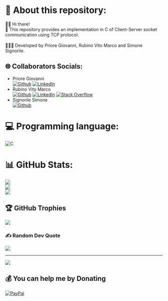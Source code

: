 # 💫 About this repository:
👋🏻 Hi there! <br>
🔭 This repository provides an implementation in C of Client-Server socket communication using TCP protocol. <br><br>
👨🏻‍💻 Developed by Priore Giovanni, Rubino Vito Marco and Simone Signorile.

## 🌐 Collaborators Socials:
* Priore Giovanni <br>
[![Github](https://img.shields.io/badge/GitHub-100000?logo=github&logoColor=white)](https://github.com/GiovanniPriore) [![LinkedIn](https://img.shields.io/badge/LinkedIn-%230077B5.svg?logo=linkedin&logoColor=white)](https://www.linkedin.com/in/giovanni-priore-6b8508205/) 
* Rubino Vito Marco <br>
[![Github](https://img.shields.io/badge/GitHub-100000logo=github&logoColor=white)](https://github.com/vitomarcorubino) [![LinkedIn](https://img.shields.io/badge/LinkedIn-%230077B5.svg?logo=linkedin&logoColor=white)](https://www.linkedin.com/in/vitomarcorubino/) [![Stack Overflow](https://img.shields.io/badge/-Stackoverflow-FE7A16?logo=stack-overflow&logoColor=white)](https://stackoverflow.com/users/11417498/marco-rubino) 
* Signorile Simone <br>
[![Github](https://img.shields.io/badge/GitHub-100000?logo=github&logoColor=white)](https://github.com/simonesignorile) 


# 💻 Programming language:
![C](https://img.shields.io/badge/c-%2300599C.svg?style=for-the-badge&logo=&logoColor=white)
# 📊 GitHub Stats:
![](https://github-readme-stats.vercel.app/api?username=vitomarcorubino&theme=dark&hide_border=false&include_all_commits=true&count_private=true)<br/>
![](https://github-readme-streak-stats.herokuapp.com/?user=vitomarcorubino&theme=dark&hide_border=false)<br/>
![](https://github-readme-stats.vercel.app/api/top-langs/?username=vitomarcorubino&theme=dark&hide_border=false&include_all_commits=true&count_private=true&layout=compact)

## 🏆 GitHub Trophies
![](https://github-profile-trophy.vercel.app/?username=vitomarcorubino&theme=radical&no-frame=false&no-bg=false&margin-w=4)

### ✍️ Random Dev Quote
![](https://quotes-github-readme.vercel.app/api?type=vetical&theme=radical)

---
[![](https://visitcount.itsvg.in/api?id=vitomarcorubino&icon=5&color=0)](https://visitcount.itsvg.in)

## 💰 You can help me by Donating
[![PayPal](https://img.shields.io/badge/PayPal-00457C?style=for-the-badge&logo=paypal&logoColor=white)](https://paypal.me/vitomarcorubino) 

 
